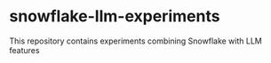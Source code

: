 # snowflake-llm-experiments
This repository contains experiments combining Snowflake with LLM features
